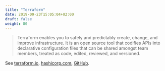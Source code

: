 ```yaml
---
title: "Terraform"
date: 2019-09-23T15:05:04+02:00
draft: false
weight: 80
---
```


> Terraform enables you to safely and predictably create, change, and improve infrastructure. It is an open source tool that codifies APIs into declarative configuration files that can be shared amongst team members, treated as code, edited, reviewed, and versioned.

See [terraform.io](https://www.terraform.io/), [hashicorp.com](https://www.hashicorp.com/products/terraform/), [GitHub](https://github.com/hashicorp/terraform).
